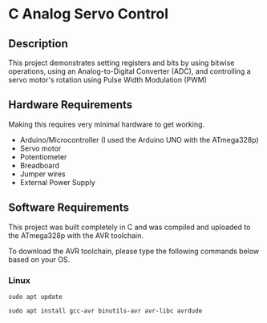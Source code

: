 # C Analog Servo Control
## Description
This project demonstrates setting registers and bits by using bitwise operations, using an Analog-to-Digital Converter (ADC), and controlling a servo motor's rotation using Pulse Width Modulation (PWM)

## Hardware Requirements
Making this requires very minimal hardware to get working.  

- Arduino/Microcontroller (I used the Arduino UNO with the ATmega328p)
- Servo motor
- Potentiometer
- Breadboard
- Jumper wires
- External Power Supply

## Software Requirements
This project was built completely in C and was compiled and uploaded to the ATmega328p with the AVR toolchain.  

To download the AVR toolchain, please type the following commands below based on your OS.
### Linux
`sudo apt update`

`sudo apt install gcc-avr binutils-avr avr-libc avrdude`

###
